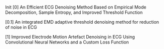Init
[0] An Efficient ECG Denoising Method Based on Empirical Mode Decomposition, Sample Entropy, and Improved Threshold Function

[0.1] An integrated EMD adaptive threshold denoising method for reduction of noise in ECG

[1] Improved Electrode Motion Artefact Denoising in ECG Using Convolutional Neural Networks and a Custom Loss Function
